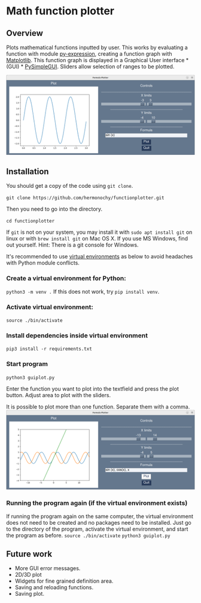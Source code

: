 # Math function plotter

## Overview
Plots mathematical functions inputted by user.
This works by evaluating a function with module [py-expression](https://pypi.org/project/py-expression/), creating a function graph with [Matplotlib](https://matplotlib.org/). This function graph is displayed in a Graphical User interface * (GUI) * [PySimpleGUI](https://www.pysimplegui.org). Sliders allow selection of ranges to be plotted. 

![The plotting window](images/plotterGUI.png)

## Installation
You should get a copy of the code using `git clone`.

`git clone https://github.com/hermonochy/functionplotter.git`

Then you need to go into the directory.

`cd functionplotter`

If `git` is not on your system, you may install it with
`sudo apt install git` on linux or with `brew install git` on Mac OS X.
If you use MS Windows, find out yourself. Hint: There is a git console for Windows. 

It's recommended to use [virtual environments](https://frankcorso.dev/setting-up-python-environment-venv-requirements.html) as below to avoid headaches with Python module conflicts. 

### Create a virtual environment for Python:
`python3 -m venv .` If this does not work, try `pip install venv`.

### Activate virtual environment:
`source ./bin/activate`

### Install dependencies inside virtual environment
`pip3 install -r requirements.txt `

### Start program
`python3 guiplot.py `

Enter the function you want to plot into the textfield and press the plot button.
Adjust area to plot with the sliders.

It is possible to plot more than one function. Separate them with a comma.
![The plotting window with multiple functions](images/plotterGUImultiPlot.png)

### Running the program again (if the virtual environment exists)
If running the program again on the same computer, the virtual environment does not need to be created and no packages need to be installed.
Just go to the directory of the program, activate the virtual environment, and start the program as before.
`source ./bin/activate`
`python3 guiplot.py `


## Future work
- More GUI error messages.
- 2D/3D plot
- Widgets for fine grained definition area.
- Saving and reloading functions.
- Saving plot.
